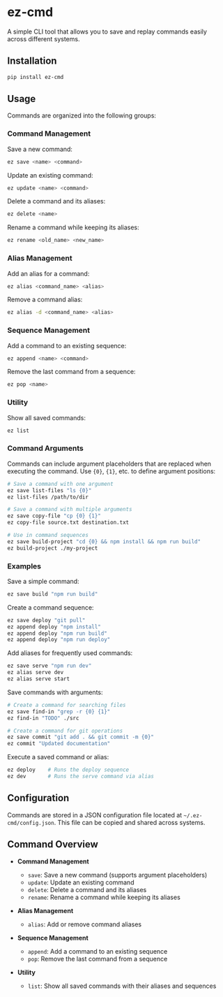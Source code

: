 # ez-cmd

A simple CLI tool that allows you to save and replay commands easily across different systems.

## Installation

```bash
pip install ez-cmd
```

## Usage

Commands are organized into the following groups:

### Command Management

Save a new command:
```bash
ez save <name> <command>
```

Update an existing command:
```bash
ez update <name> <command>
```

Delete a command and its aliases:
```bash
ez delete <name>
```

Rename a command while keeping its aliases:
```bash
ez rename <old_name> <new_name>
```

### Alias Management

Add an alias for a command:
```bash
ez alias <command_name> <alias>
```

Remove a command alias:
```bash
ez alias -d <command_name> <alias>
```

### Sequence Management

Add a command to an existing sequence:
```bash
ez append <name> <command>
```

Remove the last command from a sequence:
```bash
ez pop <name>
```

### Utility

Show all saved commands:
```bash
ez list
```

### Command Arguments

Commands can include argument placeholders that are replaced when executing the command. Use `{0}`, `{1}`, etc. to define argument positions:

```bash
# Save a command with one argument
ez save list-files "ls {0}"
ez list-files /path/to/dir

# Save a command with multiple arguments
ez save copy-file "cp {0} {1}"
ez copy-file source.txt destination.txt

# Use in command sequences
ez save build-project "cd {0} && npm install && npm run build"
ez build-project ./my-project
```

### Examples

Save a simple command:
```bash
ez save build "npm run build"
```

Create a command sequence:
```bash
ez save deploy "git pull"
ez append deploy "npm install"
ez append deploy "npm run build"
ez append deploy "npm run deploy"
```

Add aliases for frequently used commands:
```bash
ez save serve "npm run dev"
ez alias serve dev
ez alias serve start
```

Save commands with arguments:
```bash
# Create a command for searching files
ez save find-in "grep -r {0} {1}"
ez find-in "TODO" ./src

# Create a command for git operations
ez save commit "git add . && git commit -m {0}"
ez commit "Updated documentation"
```

Execute a saved command or alias:
```bash
ez deploy    # Runs the deploy sequence
ez dev       # Runs the serve command via alias
```

## Configuration

Commands are stored in a JSON configuration file located at `~/.ez-cmd/config.json`. This file can be copied and shared across systems.

## Command Overview

- **Command Management**
  - `save`: Save a new command (supports argument placeholders)
  - `update`: Update an existing command
  - `delete`: Delete a command and its aliases
  - `rename`: Rename a command while keeping its aliases

- **Alias Management**
  - `alias`: Add or remove command aliases

- **Sequence Management**
  - `append`: Add a command to an existing sequence
  - `pop`: Remove the last command from a sequence

- **Utility**
  - `list`: Show all saved commands with their aliases and sequences
